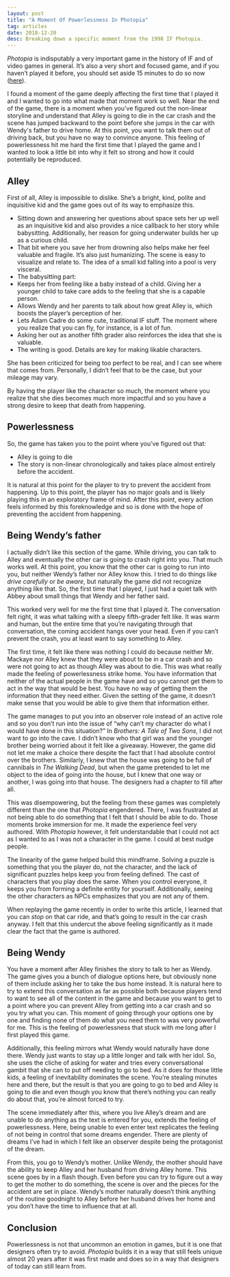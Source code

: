 ```yaml
---
layout: post
title: "A Moment Of Powerlessness In Photopia"
tag: articles
date: 2018-12-20
desc: Breaking down a specific moment from the 1998 IF Photopia.
---
```



*Photopia* is indisputably a very important game in the history of IF and of video games in general. It’s also a very short and focused game, and if you haven’t played it before, you should set aside 15 minutes to do so now ([here](http://adamcadre.ac/if/photopia.html)).


I found a moment of the game deeply affecting the first time that I played it and I wanted to go into what made that moment work so well. Near the end of the game, there is a moment when you’ve figured out the non-linear storyline and understand that Alley is going to die in the car crash and the scene has jumped backward to the point before she jumps in the car with Wendy's father to drive home. At this point, you want to talk them out of driving back, but you have no way to convince anyone. This feeling of powerlessness hit me hard the first time that I played the game and I wanted to look a little bit into why it felt so strong and how it could potentially be reproduced.

## Alley

First of all, Alley is impossible to dislike. She’s a bright, kind, polite and inquisitive kid and the game goes out of its way to emphasize this.
- Sitting down and answering her questions about space sets her up well as an inquisitive kid and also provides a nice callback to her story while babysitting. Additionally, her reason for going underwater builds her up as a curious child.
- That bit where you save her from drowning also helps make her feel valuable and fragile. It’s also just humanizing. The scene is easy to visualize and relate to. The idea of a small kid falling into a pool is very visceral.
    <li>The babysitting part:
- Keeps her from feeling like a baby instead of a child. Giving her a younger child to take care adds to the feeling that she is a capable person.
- Allows Wendy and her parents to talk about how great Alley is, which boosts the player’s perception of her.
- Lets Adam Cadre do some cute, traditional IF stuff. The moment where you realize that you can fly, for instance, is a lot of fun.
    </li>
- Asking her out as another fifth grader also reinforces the idea that she is valuable.
- The writing is good. Details are key for making likable characters.



She has been criticized for being too perfect to be real, and I can see where that comes from. Personally, I didn’t feel that to be the case, but your mileage may vary.


By having the player like the character so much, the moment where you realize that she dies becomes much more impactful and so you have a strong desire to keep that death from happening.

## Powerlessness

So, the game has taken you to the point where you’ve figured out that:
- Alley is going to die
- The story is non-linear chronologically and takes place almost entirely before the accident.



It is natural at this point for the player to try to prevent the accident from happening. Up to this point, the player has no major goals and is likely playing this in an exploratory frame of mind. After this point, every action feels informed by this foreknowledge and so is done with the hope of preventing the accident from happening.

## Being Wendy’s father

I actually didn’t like this section of the game. While driving, you can talk to Alley and eventually the other car is going to crash right into you. That much works well. At this point, you know that the other car is going to run into you, but neither Wendy’s father nor Alley know this. I tried to do things like *drive carefully* or *be aware*, but naturally the game did not recognize anything like that. So, the first time that I played, I just had a quiet talk with Abbey about small things that Wendy and her father said.


This worked very well for me the first time that I played it. The conversation felt right, it was what talking with a sleepy fifth-grader felt like. It was warm and human, but the entire time that you’re navigating through that conversation, the coming accident hangs over your head. Even if you can’t prevent the crash, you at least want to say something to Alley.


The first time, it felt like there was nothing I could do because neither Mr. Mackaye nor Alley knew that they were about to be in a car crash and so were not going to act as though Alley was about to die. This was what really made the feeling of powerlessness strike home. You have information that neither of the actual people in the game have and so you cannot get them to act in the way that would be best. You have no way of getting them the information that they need either. Given the setting of the game, it doesn’t make sense that you would be able to give them that information either.


The game manages to put you into an observer role instead of an active role and so you don’t run into the issue of “why can’t my character do what I would have done in this situation?” In *Brothers: A Tale of Two Sons*, I did not want to go into the cave. I didn’t know who that girl was and the younger brother being worried about it felt like a giveaway. However, the game did not let me make a choice there despite the fact that I had absolute control over the brothers. Similarly, I knew that the house was going to be full of cannibals in *The Walking Dead*, but when the game pretended to let me object to the idea of going into the house, but I knew that one way or another, I was going into that house. The designers had a chapter to fill after all.


This was disempowering, but the feeling from these games was completely different than the one that *Photopia* engendered. There, I was frustrated at not being able to do something that I felt that I should be able to do. Those moments broke immersion for me. It made the experience feel very authored. With *Photopia* however, it felt understandable that I could not act as I wanted to as I was not a character in the game. I could at best nudge people.


The linearity of the game helped build this mindframe. Solving a puzzle is something that you the player do, not the character, and the lack of significant puzzles helps keep you from feeling defined. The cast of characters that you play does the same. When you control everyone, it keeps you from forming a definite entity for yourself. Additionally, seeing the other characters as NPCs emphasizes that you are not any of them.


When replaying the game recently in order to write this article, I learned that you can *stop* on that car ride, and that’s going to result in the car crash anyway. I felt that this undercut the above feeling significantly as it made clear the fact that the game is authored.

## Being Wendy

You have a moment after Alley finishes the story to talk to her as Wendy. The game gives you a bunch of dialogue options here, but obviously none of them include asking her to take the bus home instead. It is natural here to try to extend this conversation as far as possible both because players tend to want to see all of the content in the game and because you want to get to a point where you can prevent Alley from getting into a car crash and so you try what you can. This moment of going through your options one by one and finding none of them do what you need them to was very powerful for me. This is the feeling of powerlessness that stuck with me long after I first played this game.


Additionally, this feeling mirrors what Wendy would naturally have done there. Wendy just wants to stay up a little longer and talk with her idol. So, she uses the cliche of asking for water and tries every conversational gambit that she can to put off needing to go to bed. As it does for those little kids, a feeling of inevitability dominates the scene. You’re stealing minutes here and there, but the result is that you are going to go to bed and Alley is going to die and even though you know that there’s nothing you can really do about that, you’re almost forced to try.


The scene immediately after this, where you live Alley’s dream and are unable to do anything as the text is entered for you, extends the feeling of powerlessness. Here, being unable to even enter text replicates the feeling of not being in control that some dreams engender. There are plenty of dreams I’ve had in which I felt like an observer despite being the protagonist of the dream.


From this, you go to Wendy’s mother. Unlike Wendy, the mother should have the ability to keep Alley and her husband from driving Alley home. This scene goes by in a flash though. Even before you can try to figure out a way to get the  mother to do something, the scene is over and the pieces for the accident are set in place. Wendy’s mother naturally doesn’t think anything of the routine goodnight to Alley before her husband drives her home and you don’t have the time to influence that at all.

## Conclusion

Powerlessness is not that uncommon an emotion in games, but it is one that designers often try to avoid. *Photopia* builds it in a way that still feels unique almost 20 years after it was first made and does so in a way that designers of today can still learn from.


